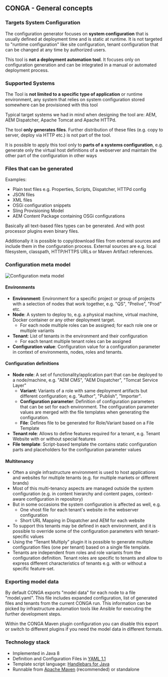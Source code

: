 ## CONGA - General concepts

### Targets System Configuration

The configuration generator focuses on **system configuration** that is usually defined at deployment time and is static at runtime. It is not targeted to "runtime configuration" like site configuration, tenant configuration that can be changed at any time by authorized users.

This tool is **not a deployment automation tool**. It focuses only on configuration generation and can be integrated in a manual or automated deployment process.


### Supported Systems

The Tool is **not limited to a specific type of application** or runtime environment, any system that relies on system configuration stored somewhere can be provisioned with this tool

Typical target systems we had in mind when designing the tool are: AEM, AEM Dispatcher, Apache Tomcat and Apache HTTPd.

The tool **only generates files**. Further distribution of these files (e.g. copy to server, deploy via HTTP etc.) is not part of the tool.

It is possible to apply this tool only to **parts of a systems configuration**, e.g. generate only the virtual host definitions of a webserver and maintain the other part of the configuration in other ways


### Files that can be generated

Examples:

* Plain text files e.g. Properties, Scripts, Dispatcher, HTTPd config
* JSON files
* XML files
* OSGi configuration snippets
* Sling Provisioning Model
* AEM Content Package containing OSGi configurations

Basically all text-based files types can be generated. And with post processor plugins even binary files.

Additionally it is possible to copy/download files from external sources and include them in the configuration process. External sources are e.g. local filesystem, classpath, HTTP/HTTPS URLs or Maven Artifact references.


### Configuration meta model

![Configuration meta model](images/configuration-meta-model.png)

#### Environments

* **Environment**: Environment for a specific project or group of projects with a selection of nodes that work together, e.g. "QS", "Prelive", "Prod" etc.
* **Node**: A system to deploy to, e.g. a physical machine, virtual machine, Docker container or any other deployment target.
    * For each node multiple roles can be assigned; for each role one or multiple variants
* **Tenant**: List of tenants in the environment and their configuration
    * For each tenant multiple tenant roles can be assigned
* **Configuration value**: Configuration value for a configuration parameter in context of environments, nodes, roles and tenants.

#### Configuration definitions

* **Node role**: A set of functionality/application part that can be deployed to a node/machine, e.g. "AEM CMS", "AEM Dispatcher", "Tomcat Service Layer"
    * **Variant**: Variants of a role with same deployment artifacts but different configuration; e.g. "Author", "Publish", "Importer".
    * **Configuration parameter**: Definition of configuration parameters that can be set for each environment. The configuration parameter values are merged with the file templates when generating the configuration.
    * **File**: Defines file to be generated for Role/Variant based on a File Template
* **Tenant role**: Allows to define features required for a tenant, e.g. Tenant Website with or without special features
* **File template**: Script-based template the contains static configuration parts and placeholders for the configuration parameter values

#### Multitenancy

* Often a single infrastructure environment is used to host applications and websites for multiple tenants (e.g. for multiple markets or different brands)
* Most of this multi-tenancy aspects are managed outside the system configuration (e.g. in content hierarchy and content pages, context-aware configuration in repository)
* But in some occasions the system configuration is affected as well, e.g.
    * One vhost file for each tenant's website in the webserver configuration
    * Short URL Mapping in Dispatcher and AEM for each website
* To support this tenants may be defined in each environment, and it is possible to override some of the configuration parameters with tenant-specific values
* Using the “Tenant Multiply” plugin it is possible to generate multiple configuration files (one per tenant) based on a single file template.
* Tenants are independent from roles and role variants from the configuration definition. Tenant roles are specific to tenants and allow to express different characteristics of tenants e.g. with or without a specific feature-set.


### Exporting model data

By default CONGA exports "model data" for each node to a file "model.yaml". This file includes expanded configuration, list of generated files and tenants from the current CONGA run. This information can be picked by infrastructure automation tools like Ansible for executing the further development steps.

Within the CONGA Maven plugin configuration you can disable this export or switch to different plugins if you need the model data in different formats.


### Technology stack

* Implemented in Java 8
* Definition and Configuration Files in [YAML 1.1](http://yaml.org/)
* Template script language: [Handlebars for Java](https://github.com/jknack/handlebars.java)
* Runnable from [Apache Maven](http://maven.apache.org/) (recommended) or standalone
